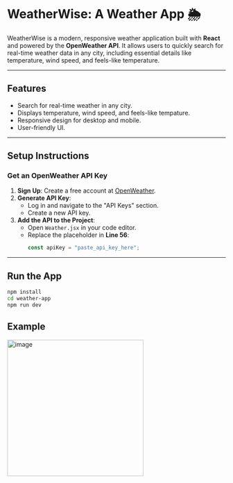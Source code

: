 # **WeatherWise: A Weather App 🌦️**

WeatherWise is a modern, responsive weather application built with **React** and powered by the **OpenWeather API**. It allows users to quickly search for real-time weather data in any city, including essential details like temperature, wind speed, and feels-like temperature.

---

## **Features**
- Search for real-time weather in any city.
- Displays temperature, wind speed, and feels-like tempature.
- Responsive design for desktop and mobile.
- User-friendly UI.

---

## **Setup Instructions**

### **Get an OpenWeather API Key**
1. **Sign Up**: Create a free account at [OpenWeather](https://openweathermap.org/).
2. **Generate API Key**:  
   - Log in and navigate to the "API Keys" section.  
   - Create a new API key.
3. **Add the API to the Project**:  
   - Open `Weather.jsx` in your code editor.  
   - Replace the placeholder in **Line 56**:  
     ```javascript
     const apiKey = "paste_api_key_here";
     ```
---

## Run the App
```bash
npm install
cd weather-app
npm run dev
```

## Example
<img width="314" alt="image" src="https://github.com/user-attachments/assets/ee881cd7-13aa-4515-8f86-e6ca6985f29a">
